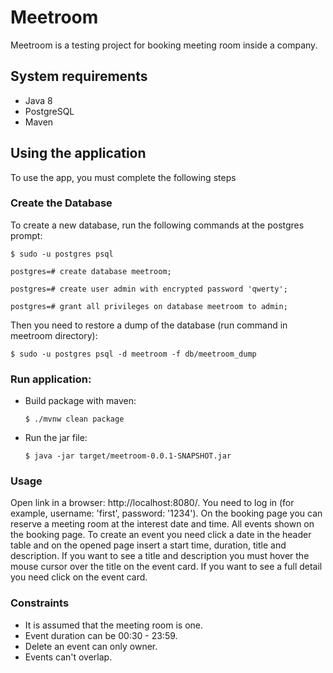 # Meetroom

Meetroom is a testing project for booking meeting room inside a company.

## System requirements

- Java 8
- PostgreSQL
- Maven

## Using the application

To use the app, you must complete the following steps

### Create the Database

To create a new database, run the following commands at the postgres prompt:

   `$ sudo -u postgres psql`
   
   `postgres=# create database meetroom;`
    
   `postgres=# create user admin with encrypted password 'qwerty';`
    
   `postgres=# grant all privileges on database meetroom to admin;`

Then you need to restore a dump of the database (run command in meetroom directory):

   `$ sudo -u postgres psql -d meetroom -f db/meetroom_dump`

### Run application:

- Build package with maven:

    `$ ./mvnw clean package`

- Run the jar file:

    `$ java -jar target/meetroom-0.0.1-SNAPSHOT.jar`

### Usage

Open link in a browser: http://localhost:8080/.
You need to log in (for example, username: 'first', password: '1234').
On the booking page you can reserve a meeting room at the interest date and time.
All events shown on the booking page.
To create an event you need click a date in the header table and on the opened page insert  a start time, duration, title and description.
If you want to see a title and description you must hover the mouse cursor over the title on the event card.
If you want to see a full detail you need click on the event card.

### Сonstraints

- It is assumed that the meeting room is one.
- Event duration can be 00:30 - 23:59.
- Delete an event can only owner.
- Events can't overlap.





